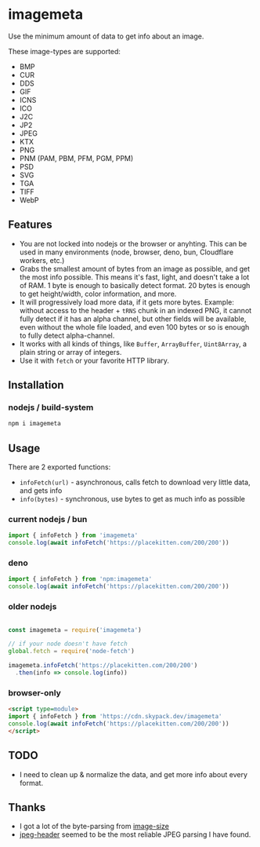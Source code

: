 # imagemeta

Use the minimum amount of data to get info about an image.

These image-types are supported:

- BMP
- CUR
- DDS
- GIF
- ICNS
- ICO
- J2C
- JP2
- JPEG
- KTX
- PNG
- PNM (PAM, PBM, PFM, PGM, PPM)
- PSD
- SVG
- TGA
- TIFF
- WebP

## Features

- You are not locked into nodejs or the browser or anyhting. This can be used in many environments (node, browser, deno, bun, Cloudflare workers, etc.)
- Grabs the smallest amount of bytes from an image as possible, and get the most info possible. This means it's fast, light, and doesn't take a lot of RAM. 1 byte is enough to basically detect format. 20 bytes is enough to get height/width, color information, and more.
- It will progressively load more data, if it gets more bytes. Example: without access to the header + `tRNS` chunk in an indexed PNG, it cannot fully detect if it has an alpha channel, but other fields will be available, even without the whole file loaded, and even 100 bytes or so is enough to fully detect alpha-channel.
- It works with all kinds of things, like `Buffer`, `ArrayBuffer`, `Uint8Array`, a plain string or array of integers.
- Use it with `fetch` or your favorite HTTP library.


## Installation

### nodejs / build-system

```sh
npm i imagemeta
```


## Usage

There are 2 exported functions:

- `infoFetch(url)` - asynchronous, calls fetch to download very little data, and gets info
- `info(bytes)` - synchronous, use bytes to get as much info as possible

### current nodejs / bun

```js
import { infoFetch } from 'imagemeta'
console.log(await infoFetch('https://placekitten.com/200/200'))
```

### deno

```js
import { infoFetch } from 'npm:imagemeta'
console.log(await infoFetch('https://placekitten.com/200/200'))
```

### older nodejs

```js

const imagemeta = require('imagemeta')

// if your node doesn't have fetch
global.fetch = require('node-fetch')

imagemeta.infoFetch('https://placekitten.com/200/200')
  .then(info => console.log(info))
```

### browser-only

```html
<script type=module>
import { infoFetch } from 'https://cdn.skypack.dev/imagemeta'
console.log(await infoFetch('https://placekitten.com/200/200'))
</script>
```

## TODO

- I need to clean up & normalize the data, and get more info about every format.


## Thanks

- I got a lot of the byte-parsing from [image-size](https://github.com/image-size/image-size)
- [jpeg-header](https://viereck.ch/jpeg-header/) seemed to be the most reliable JPEG parsing I have found.